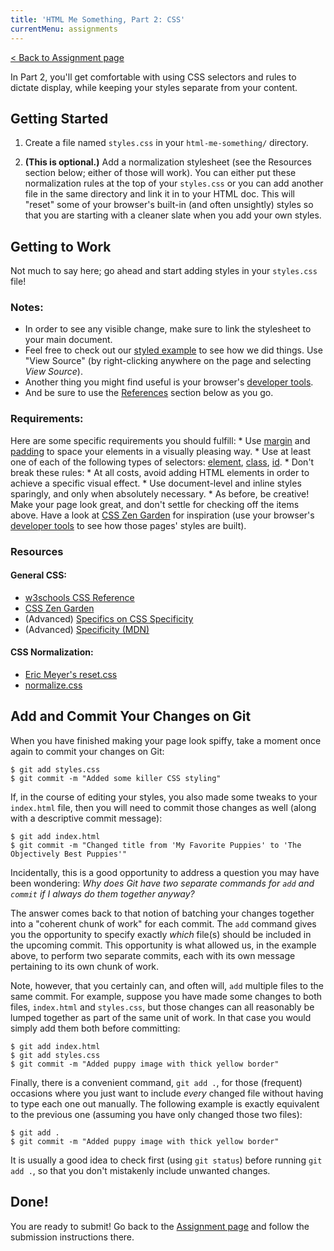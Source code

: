 ```yaml
---
title: 'HTML Me Something, Part 2: CSS'
currentMenu: assignments
---
```


[< Back to Assignment page](..)

In Part 2, you'll get comfortable with using CSS selectors and rules to dictate display, while keeping your styles separate from your content.

## Getting Started

1. Create a file named `styles.css` in your `html-me-something/` directory.

2. **(This is optional.)** Add a normalization stylesheet (see the Resources section below; either of those will work). You can either put these normalization rules at the top of your `styles.css` or you can add another file in the same directory and link it in to your HTML doc. This will "reset" some of your browser's built-in (and often unsightly) styles so that you are starting with a cleaner slate when you add your own styles.

## Getting to Work

Not much to say here; go ahead and start adding styles in your `styles.css` file!

### Notes:

* In order to see any visible change, make sure to link the stylesheet to your main document.
* Feel free to check out our [styled example][styled-example] to see how we did things. Use "View Source" (by right-clicking anywhere on the page and selecting *View Source*).
* Another thing you might find useful is your browser's [developer tools][dev-tools].
* And be sure to use the [References](#references) section below as you go.

### Requirements:

Here are some specific requirements you should fulfill:
    * Use [margin](http://www.w3schools.com/css/css_margin.asp) and [padding](http://www.w3schools.com/css/css_padding.asp) to space your elements in a visually pleasing way.
    * Use at least one of each of the following types of selectors: [element](http://www.w3schools.com/cssref/sel_element.asp), [class](http://www.w3schools.com/cssref/sel_class.asp), [id](http://www.w3schools.com/cssref/sel_id.asp).
    * Don't break these rules:
        * At all costs, avoid adding HTML elements in order to achieve a specific visual effect.
    	* Use document-level and inline styles sparingly, and only when absolutely necessary.
    * As before, be creative! Make your page look great, and don't settle for checking off the items above. Have a look at [CSS Zen Garden](http://www.csszengarden.com) for inspiration (use your browser's [developer tools][dev-tools] to see how those pages' styles are built).

[styled-example]: http://education.launchcode.org/html-me-something/submissions/chrisbay/index.html

[dev-tools]: https://developer.mozilla.org/en-US/docs/Learn/Common_questions/What_are_browser_developer_tools

### Resources

#### General CSS:
* [w3schools CSS Reference](http://www.w3schools.com/css/default.asp)
* [CSS Zen Garden](http://www.csszengarden.com)
* (Advanced) [Specifics on CSS Specificity](https://css-tricks.com/specifics-on-css-specificity/)
* (Advanced) [Specificity (MDN)](https://developer.mozilla.org/en-US/docs/Web/CSS/Specificity)

#### CSS Normalization:
* [Eric Meyer's reset.css](http://meyerweb.com/eric/tools/css/reset/)
* [normalize.css](http://necolas.github.io/normalize.css/)


## Add and Commit Your Changes on Git

When you have finished making your page look spiffy, take a moment once again to commit your changes on Git:

```nohighlight
$ git add styles.css
$ git commit -m "Added some killer CSS styling"
```

If, in the course of editing your styles, you also made some tweaks to your `index.html` file, then you will need to commit those changes as well (along with a descriptive commit message):

```nohighlight
$ git add index.html
$ git commit -m "Changed title from 'My Favorite Puppies' to 'The Objectively Best Puppies'"
```

Incidentally, this is a good opportunity to address a question you may have been wondering: *Why does Git have two separate commands for `add` and `commit` if I always do them together anyway?*

The answer comes back to that notion of batching your changes together into a "coherent chunk of work" for each commit. The `add` command gives you the opportunity to specify exactly *which* file(s) should be included in the upcoming commit. This opportunity is what allowed us, in the example above, to perform two separate commits, each with its own message pertaining to its own chunk of work.

Note, however, that you certainly can, and often will, `add` multiple files to the same commit. For example, suppose you have made some changes to both files, `index.html` and `styles.css`, but those changes can all reasonably be lumped together as part of the same unit of work. In that case you would simply add them both before committing:

```nohighlight
$ git add index.html
$ git add styles.css
$ git commit -m "Added puppy image with thick yellow border"
```

Finally, there is a convenient command, `git add .`, for those (frequent) occasions where you just want to include *every* changed file without having to type each one out manually. The following example is exactly equivalent to the previous one (assuming you have only changed those two files):

```nohighlight
$ git add .
$ git commit -m "Added puppy image with thick yellow border"
```

It is usually a good idea to check first (using `git status`) before running `git add .`, so that you don't mistakenly include unwanted changes.

## Done!

You are ready to submit! Go back to the [Assignment page](..) and follow the submission instructions there.
